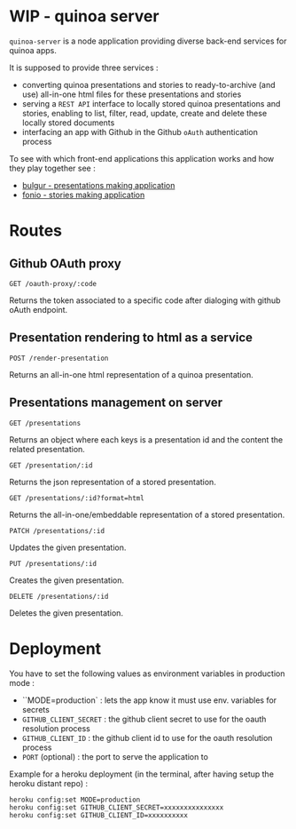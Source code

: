 # WIP - quinoa server

``quinoa-server`` is a node application providing diverse back-end services for quinoa apps.

It is supposed to provide three services :

* converting quinoa presentations and stories to ready-to-archive (and use) all-in-one html files for these presentations and stories
* serving a ``REST API`` interface to locally stored quinoa presentations and stories, enabling to list, filter, read, update, create and delete these locally stored documents
* interfacing an app with Github in the Github ``oAuth`` authentication process

To see with which front-end applications this application works and how they play together see :

* [bulgur - presentations making application](https://github.com/medialab/bulgur)
* [fonio - stories making application](https://github.com/medialab/fonio)

# Routes

## Github OAuth proxy

```
GET /oauth-proxy/:code
```

Returns the token associated to a specific code after dialoging with github oAuth endpoint.

## Presentation rendering to html as a service

```
POST /render-presentation
```

Returns an all-in-one html representation of a quinoa presentation.

## Presentations management on server

```
GET /presentations
```

Returns an object where each keys is a presentation id and the content the related presentation.

```
GET /presentation/:id
```

Returns the json representation of a stored presentation.

```
GET /presentations/:id?format=html
```

Returns the all-in-one/embeddable representation of a stored presentation.

```
PATCH /presentations/:id
```

Updates the given presentation.

```
PUT /presentations/:id
```

Creates the given presentation.

```
DELETE /presentations/:id
```

Deletes the given presentation.

# Deployment

You have to set the following values as environment variables in production mode :

* ``MODE=production` : lets the app know it must use env. variables for secrets
* ``GITHUB_CLIENT_SECRET`` : the github client secret to use for the oauth resolution process
* ``GITHUB_CLIENT_ID`` : the github client id to use for the oauth resolution process
* ``PORT`` (optional) : the port to serve the application to

Example for a heroku deployment (in the terminal, after having setup the heroku distant repo) :

```
heroku config:set MODE=production
heroku config:set GITHUB_CLIENT_SECRET=xxxxxxxxxxxxxxx
heroku config:set GITHUB_CLIENT_ID=xxxxxxxxxx
```
